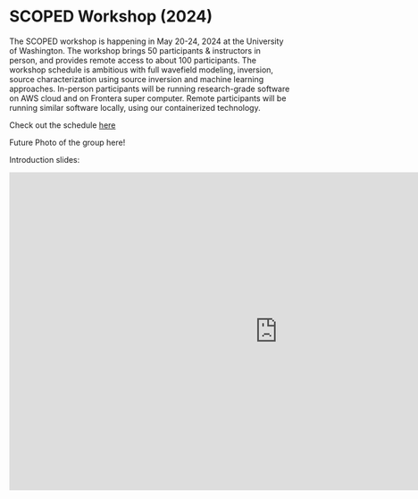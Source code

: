 # SCOPED Workshop (2024)

The SCOPED workshop is happening in May 20-24, 2024 at the University of Washington. The workshop brings 50 participants & instructors in person, and provides remote access to about 100 participants. The workshop schedule is ambitious with full wavefield modeling, inversion, source characterization using source inversion and machine learning approaches. In-person participants will be running research-grade software on AWS cloud and on Frontera super computer. Remote participants will be running similar software locally, using our containerized technology.


Check out the schedule [here](https://seisscoped.org/workshop-2024)

Future Photo of the group here!

Introduction slides:
<iframe src="https://docs.google.com/presentation/d/e/2PACX-1vRdGd5F49At8RITKrLnSvHo9Ag9OR8OPfWu9P5ahGsxhU4DSqNfLt20MC43RpOrXWvnsVDenuEngOSu/embed?start=true&loop=false&delayms=3000" frameborder="0" width="960" height="569" allowfullscreen="true" mozallowfullscreen="true" webkitallowfullscreen="true"></iframe>